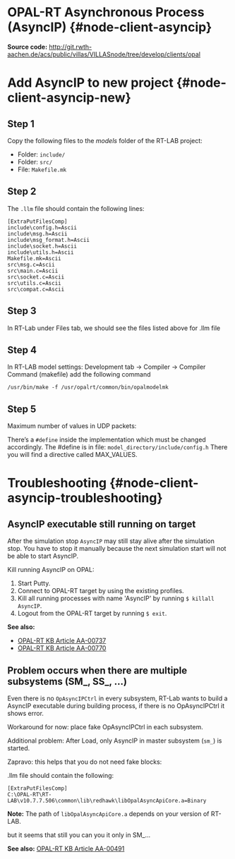 # OPAL-RT Asynchronous Process (AsyncIP) {#node-client-asyncip}

**Source code:** <http://git.rwth-aachen.de/acs/public/villas/VILLASnode/tree/develop/clients/opal>

# Add AsyncIP to new project {#node-client-asyncip-new}

## Step 1

Copy the following files to the _models_ folder of the RT-LAB project:

- Folder: `include/`
- Folder: `src/`
- File: `Makefile.mk`

## Step 2

The `.llm` file should contain the following lines:

```
[ExtraPutFilesComp]
include\config.h=Ascii
include\msg.h=Ascii
include\msg_format.h=Ascii
include\socket.h=Ascii
include\utils.h=Ascii
Makefile.mk=Ascii
src\msg.c=Ascii
src\main.c=Ascii
src\socket.c=Ascii
src\utils.c=Ascii
src\compat.c=Ascii
```

## Step 3

In RT-Lab under Files tab, we should see the files listed above for .llm file

## Step 4

In RT-LAB model settings: Development tab -> Compiler -> Compiler Command (makefile) add the following command

```
/usr/bin/make -f /usr/opalrt/common/bin/opalmodelmk
```

## Step 5

Maximum number of values in UDP packets:

There’s a `#define` inside the implementation which must be changed accordingly.
The #define is in file: `model_directory/include/config.h` There you will find a directive called MAX_VALUES.

# Troubleshooting {#node-client-asyncip-troubleshooting}

## AsyncIP executable still running on target

After the simulation stop `AsyncIP` may still stay alive after the simulation stop. You have to stop it manually because the next simulation start will not be able to start AsyncIP.

Kill running AsyncIP on OPAL:

1. Start Putty.
2. Connect to OPAL-RT target by using the existing profiles.
3. Kill all running processes with name 'AsyncIP' by running `$ killall AsyncIP`.
4. Logout from the OPAL-RT target by running `$ exit`.

**See also:**
 - [OPAL-RT KB Article AA-00737](http://www.opal-rt.com/KMP/index.php?/article/AA-00737/10/Problem-Solution/RT-LAB-10%3A-AsyncSerial-process-is-not-properly-cleaned-after-model-reset.html)
 - [OPAL-RT KB Article AA-00770](http://www.opal-rt.com/KMP/index.php?/article/AA-00770/10/Problem-Solution/Model-doesnt-reset-properly-when-having-multiple-OpIPSocketCtrl-for-Async-IP-communication.html)

## Problem occurs when there are multiple subsystems (SM_, SS_, ...)

Even there is no `OpAsyncIPCtrl` in every subsystem, RT-Lab wants to build a AsyncIP executable during building process, if there is no OpAsyncIPCtrl it shows error.

Workaround for now: place fake OpAsyncIPCtrl in each subsystem.

Additional problem: After Load, only AsyncIP in master subsystem (`sm_`) is started.

Zapravo: this helps that you do not need fake blocks:

.llm file should contain the following:

```
[ExtraPutFilesComp]
C:\OPAL-RT\RT-LAB\v10.7.7.506\common\lib\redhawk\libOpalAsyncApiCore.a=Binary
```

**Note:** The path of `libOpalAsyncApiCore.a` depends on your version of RT-LAB.

but it seems that still you can you it only in SM_...

**See also:** [OPAL-RT KB Article AA-00491](http://www.opal-rt.com/KMP/index.php?/article/AA-00491/9/QA/ARINC-and-AsyncSerial-processes-in-complex-models.html)
